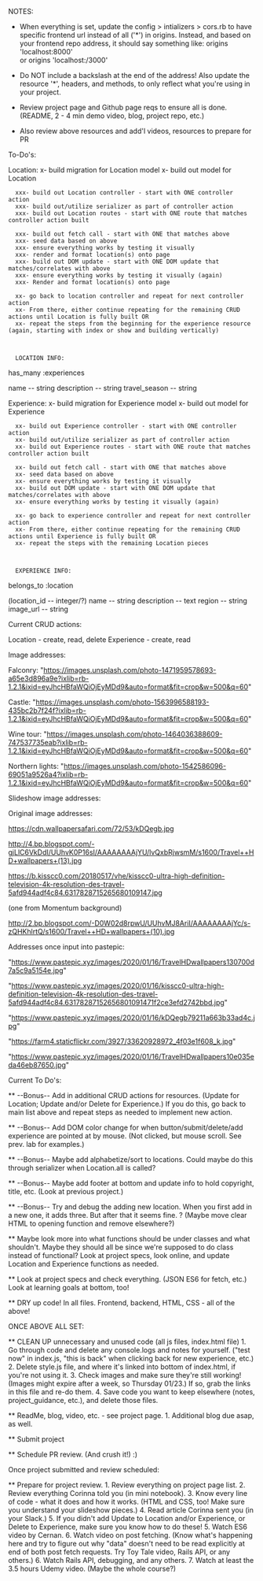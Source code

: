 
  NOTES:

  - When everything is set, update the config > intializers > cors.rb to have specific frontend url instead of all ('*') in origins. Instead, and based on your frontend repo address, it should say something like:
        origins 'localhost:8000'  
        or 
        origins 'localhost:/3000'
  - Do NOT include a backslash at the end of the address!
  Also update the resource '*', headers, and methods, to only reflect what you're using in your project.

  - Review project page and Github page reqs to ensure all is done. (README, 2 - 4 min demo video, blog, project repo, etc.)
  - Also review above resources and add'l videos, resources to prepare for PR




To-Do's:

  Location:
      x- build migration for Location model
      x- build out model for Location

      xxx- build out Location controller - start with ONE controller action
      xxx- build out/utilize serializer as part of controller action 
      xxx- build out Location routes - start with ONE route that matches controller action built

      xxx- build out fetch call - start with ONE that matches above
      xxx- seed data based on above 
      xxx- ensure everything works by testing it visually
      xxx- render and format location(s) onto page
      xxx- build out DOM update - start with ONE DOM update that matches/correlates with above
      xxx- ensure everything works by testing it visually (again)
      xxx- Render and format location(s) onto page

      xx- go back to location controller and repeat for next controller action 
      xx- From there, either continue repeating for the remaining CRUD actions until Location is fully built OR
      xx- repeat the steps from the beginning for the experience resource (again, starting with index or show and building vertically)
     


      LOCATION INFO:
      
has_many :experiences

name -- string 
description -- string
travel_season -- string






  Experience:
      x- build migration for Experience model
      x- build out model for Experience

      xx- build out Experience controller - start with ONE controller action
      xx- build out/utilize serializer as part of controller action 
      xx- build out Experience routes - start with ONE route that matches controller action built
      
      xx- build out fetch call - start with ONE that matches above
      xx- seed data based on above 
      xx- ensure everything works by testing it visually
      xx- build out DOM update - start with ONE DOM update that matches/correlates with above
      xx- ensure everything works by testing it visually (again)

      xx- go back to experience controller and repeat for next controller action 
      xx- From there, either continue repeating for the remaining CRUD actions until Experience is fully built OR
      xx- repeat the steps with the remaining Location pieces 
      


      EXPERIENCE INFO:

belongs_to :location

(location_id -- integer/?)
name -- string
description -- text
region -- string
image_url -- string 




Current CRUD actions:

  Location - create, read, delete
  Experience - create, read 




Image addresses:

Falconry:
"https://images.unsplash.com/photo-1471959578693-a65e3d896a9e?ixlib=rb-1.2.1&ixid=eyJhcHBfaWQiOjEyMDd9&auto=format&fit=crop&w=500&q=60"

Castle:
"https://images.unsplash.com/photo-1563996588193-435bc2b7f24f?ixlib=rb-1.2.1&ixid=eyJhcHBfaWQiOjEyMDd9&auto=format&fit=crop&w=500&q=60"

Wine tour:
"https://images.unsplash.com/photo-1464036388609-747537735eab?ixlib=rb-1.2.1&ixid=eyJhcHBfaWQiOjEyMDd9&auto=format&fit=crop&w=500&q=60"

Northern lights:
"https://images.unsplash.com/photo-1542586096-69051a9526a4?ixlib=rb-1.2.1&ixid=eyJhcHBfaWQiOjEyMDd9&auto=format&fit=crop&w=500&q=60"




Slideshow image addresses:

Original image addresses:

https://cdn.wallpapersafari.com/72/53/kDQegb.jpg

http://4.bp.blogspot.com/-gjLlC6VkDdI/UUhvK0P16sI/AAAAAAAAjYU/lvQxbRjwsmM/s1600/Travel++HD+wallpapers+(13).jpg

https://b.kisscc0.com/20180517/vhe/kisscc0-ultra-high-definition-television-4k-resolution-des-travel-5afd944adf4c84.6317828715265680109147.jpg

(one from Momentum background)

http://2.bp.blogspot.com/-D0W02d8rpwU/UUhvMJ8AriI/AAAAAAAAjYc/s-zQHKhlrtQ/s1600/Travel++HD+wallpapers+(10).jpg


Addresses once input into pastepic:

"https://www.pastepic.xyz/images/2020/01/16/TravelHDwallpapers130700d7a5c9a5154e.jpg"

"https://www.pastepic.xyz/images/2020/01/16/kisscc0-ultra-high-definition-television-4k-resolution-des-travel-5afd944adf4c84.63178287152656801091471f2ce3efd2742bbd.jpg" 

"https://www.pastepic.xyz/images/2020/01/16/kDQegb79211a663b33ad4c.jpg" 

"https://farm4.staticflickr.com/3927/33620928972_4f03e1f608_k.jpg"

"https://www.pastepic.xyz/images/2020/01/16/TravelHDwallpapers10e035eda46eb87650.jpg"








Current To Do's:

** --Bonus-- Add in additional CRUD actions for resources. (Update for Location; Update and/or Delete for Experience.) If you do this, go back to main list above and repeat steps as needed to implement new action.

** --Bonus-- Add DOM color change for when button/submit/delete/add experience are pointed at by mouse. (Not clicked, but mouse scroll. See prev. lab for examples.)

** --Bonus-- Maybe add alphabetize/sort to locations. Could maybe do this through serializer when Location.all is called?

** --Bonus-- Maybe add footer at bottom and update info to hold copyright, title, etc. (Look at previous project.)

** --Bonus-- Try and debug the adding new location. When you first add in a new one, it adds three. But after that it seems fine. ? (Maybe move clear HTML to opening function and remove elsewhere?)

** Maybe look more into what functions should be under classes and what shouldn't. Maybe they should all be since we're supposed to do class instead of functional? Look at project specs, look online, and update Location and Experience functions as needed.

** Look at project specs and check everything. (JSON ES6 for fetch, etc.) Look at learning goals at bottom, too!

** DRY up code! In all files. Frontend, backend, HTML, CSS - all of the above!


ONCE ABOVE ALL SET:

** CLEAN UP unnecessary and unused code (all js files, index.html file)
          1. Go through code and delete any console.logs and notes for yourself. ("test now" in index.js, "this is back" when clicking back for new experience, etc.)
          2. Delete style.js file, and where it's linked into bottom of index.html, if you're not using it. 
          3. Check images and make sure they're still working! (Images might expire after a week, so Thursday 01/23.) If so, grab the links in this file and re-do them.
          4. Save code you want to keep elsewhere (notes, project_guidance, etc.), and delete those files.

** ReadMe, blog, video, etc. - see project page. 
          1. Additional blog due asap, as well.

** Submit project

** Schedule PR review. (And crush it!) :)


Once project submitted and review scheduled:

** Prepare for project review.
    1. Review everything on project page list.
    2. Review everything Corinna told you (in mini notebook).
    3. Know every line of code - what it does and how it works. (HTML and CSS, too! Make sure you understand your slideshow pieces.)
    4. Read article Corinna sent you (in your Slack.)
    5. If you didn't add Update to Location and/or Experience, or Delete to Experience, make sure you know how to do these!
    5. Watch ES6 video by Cernan.
    6. Watch video on post fetching. (Know what's happening here and try to figure out why "data" doesn't need to be read explicitly at end of both post fetch requests. Try Toy Tale video, Rails API, or any others.)
    6. Watch Rails API, debugging, and any others.
    7. Watch at least the 3.5 hours Udemy video. (Maybe the whole course?)
